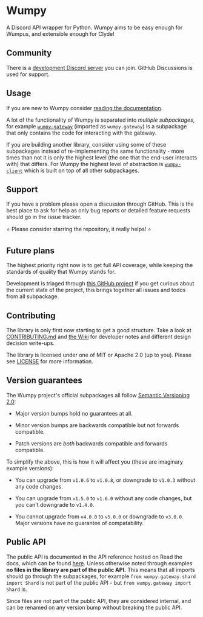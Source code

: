 # Wumpy

A Discord API wrapper for Python. Wumpy aims to be easy enough for Wumpus, and
extensible enough for Clyde!

## Community

There is a [development Discord server](https://discord.gg/ZWpjYdKKTF) you can
join. GitHub Discussions is used for support.

## Usage

If you are new to Wumpy consider [reading the documentation](https://wumpy.rtfd.io).

A lot of the functionality of Wumpy is separated into *multiple subpackages*,
for example [`wumpy-gateway`](library/wumpy-gateway/README.md) (imported as
`wumpy.gateway`) is a subpackage that only contains the code for interacting
with the gateway.

If you are building another library, consider using some of these subpackages
instead of re-implementing the same functionality - more times than not it is
only the highest level (the one that the end-user interacts with) that differs.
For Wumpy the highest level of abstraction is
[`wumpy-client`](library/wumpy-client/README.md) which is built on top of all
other subpackages.

## Support

If you have a problem please open a discussion through GitHub. This is the best
place to ask for help as only bug reports or detailed feature requests should
go in the issue tracker.

⭐ Please consider starring the repository, it really helps! ⭐

## Future plans

The highest priority right now is to get full API coverage, while keeping the
standards of quality that Wumpy stands for.

Development is triaged through
[this GitHub project](https://github.com/orgs/wumpyproject/projects/1) if you
get curious about the current state of the project, this brings together all
issues and todos from all subpackage.

## Contributing

The library is only first now starting to get a good structure. Take a look
at [CONTRIBUTING.md](CONTRIBUTING.md) and
[the Wiki](https://github.com/wumpyproject/wumpy/wiki) for developer notes and
different design decision write-ups.

The library is licensed under one of MIT or Apache 2.0 (up to you). Please
see [LICENSE](./LICENSE) for more information.

## Version guarantees

The Wumpy project's official subpackages all follow
[Semantic Versioning 2.0](https://semver.org/):

- Major version bumps hold no guarantees at all.

- Minor version bumps are backwards compatible but not forwards compatible.

- Patch versions are *both* backwards compatible and forwards compatible.

To simplify the above, this is how it will affect you (these are imaginary
example versions):

- You can upgrade from `v1.0.6` to `v1.0.8`, or downgrade to `v1.0.3` without
  any code changes.

- You can upgrade from `v1.5.0` to `v1.6.0` without any code changes, but you
  can't downgrade to `v1.4.0`.

- You cannot upgrade from `v4.0.0` to `v5.0.0` or downgrade to `v3.0.0`. Major
  versions have no guarantee of compatability.

## Public API

The public API is documented in the API reference hosted on Read the docs,
which can be found [here](https://wumpy.rtfd.io/). Unless otherwise noted
through examples **no files in the library are part of the public API.** This
means that all imports should go through the subpackages, for example
`from wumpy.gateway.shard import Shard` is not part of the public API - but
`from wumpy.gateway import Shard` is.

Since files are not part of the public API, they are considered internal, and
can be renamed on any version bump without breaking the public API.
